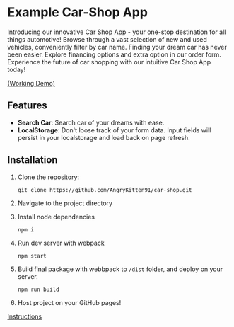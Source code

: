 # Example Car-Shop App

Introducing our innovative Car Shop App - your one-stop destination for all things automotive! Browse through a vast selection of new and used vehicles, conveniently filter by car name. Finding your dream car has never been easier. Explore financing options and extra option in our order form. Experience the future of car shopping with our intuitive Car Shop App today!

[(Working Demo)](https://angrykitten91.github.io/car-shop/)

## Features

- **Search Car**: Search car of your dreams with ease.
- **LocalStorage**: Don't loose track of your form data. Input fields will persist in your localstorage and load back on page refresh.

## Installation

1. Clone the repository:

   ```
   git clone https://github.com/AngryKitten91/car-shop.git
   ```

2. Navigate to the project directory

3. Install node dependencies

   ```
   npm i
   ```

4. Run dev server with webpack

   ```
   npm start
   ```

5. Build final package with webbpack to `/dist` folder, and deploy on your server.

   ```
   npm run build
   ```

6. Host project on your GitHub pages!

[Instructions](https://github.com/turingschool-examples/webpack-starter-kit/blob/main/gh-pages-procedure.md)


